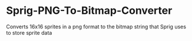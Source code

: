 # Sprig-PNG-To-Bitmap-Converter
 Converts 16x16 sprites in a png format to the bitmap string that Sprig uses to store sprite data
